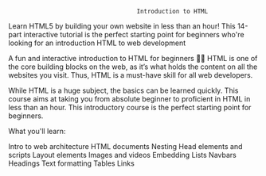                                         Introduction to HTML

Learn HTML5 by building your own website in less than an hour! This 14-part interactive tutorial is the perfect starting point for beginners who're looking for an introduction HTML to web development


A fun and interactive introduction to HTML for beginners 👨‍💻
HTML is one of the core building blocks on the web, as it’s what holds the content on all the websites you visit. Thus, HTML is a must-have skill for all web developers.

While HTML is a huge subject, the basics can be learned quickly. This course aims at taking you from absolute beginner to proficient in HTML in less than an hour. This introductory course is the perfect starting point for beginners.


What you'll learn:

Intro to web architecture
HTML documents
Nesting
Head elements and scripts
Layout elements
Images and videos
Embedding
Lists
Navbars
Headings
Text formatting
Tables
Links
